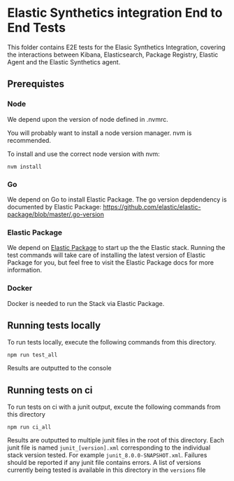 # Elastic Synthetics integration End to End Tests

This folder contains E2E tests for the Elasic Synthetics Integration, covering the interactions between Kibana, Elasticsearch, Package Registry, Elastic Agent and the Elastic Synthetics agent.

## Prerequistes

### Node
We depend upon the version of node defined in .nvmrc.

You will probably want to install a node version manager. nvm is recommended.

To install and use the correct node version with nvm:

```
nvm install
```

### Go
We depend on Go to install Elastic Package. The go version depdendency is documented by Elastic Package: https://github.com/elastic/elastic-package/blob/master/.go-version


### Elastic Package
We depend on [Elastic Package](https://github.com/elastic/elastic-package) to start up the the Elastic stack. Running the test commands will take care of installing the latest version of Elastic Package for you, but feel free to visit the Elastic Package docs for more information.

### Docker

Docker is needed to run the Stack via Elastic Package.

## Running tests locally

To run tests locally, execute the following commands from this directory.

```
npm run test_all
```

Results are outputted to the console

## Running tests on ci

To run tests on ci with a junit output, excute the following commands from this directory

```
npm run ci_all
```

Results are outputted to multiple junit files in the root of this directory. Each junit file is named `junit_[version].xml` corresponding to the individual stack version tested. For example `junit_8.0.0-SNAPSHOT.xml`. Failures should be reported if any junit file contains errors. A list of versions currently being tested is available in this directory in the `versions` file
